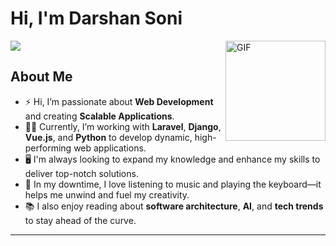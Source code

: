 # Hi, I'm Darshan Soni  
<img align="right" alt="GIF" height="160px" src="https://wallpapers-clan.com/wp-content/uploads/2024/08/mha-serious-izuku-midoriya-gif-desktop-wallpaper-preview.gif" />

<p align="left">
  <a href="https://github.com/DenverCoder1/readme-typing-svg">
    <img src="https://readme-typing-svg.herokuapp.com/?lines=Welcome+to+my+profile;Developer+and+Penetration+Tester;Passionate+about+Tech+and+Security;Always+learning+new+skills!&font=Fira%20Code&center=true&width=460&height=50&color=00FFFF&vCenter=true&size=22">
  </a>
</p>

## About Me
- ⚡ Hi, I’m passionate about **Web Development** and creating **Scalable Applications**.
- 👨‍💻 Currently, I’m working with **Laravel**, **Django**, **Vue.js**, and **Python** to develop dynamic, high-performing web applications.
- 🖥️ I'm always looking to expand my knowledge and enhance my skills to deliver top-notch solutions.
- 🎵 In my downtime, I love listening to music and playing the keyboard—it helps me unwind and fuel my creativity.
- 📚 I also enjoy reading about **software architecture**, **AI**, and **tech trends** to stay ahead of the curve.

---
